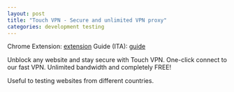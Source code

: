 ```yaml
---
layout: post
title: "Touch VPN - Secure and unlimited VPN proxy"
categories: development testing
---
```


Chrome Extension: [extension]
Guide (ITA): [guide]

Unblock any website and stay secure with Touch VPN. One-click connect to our fast VPN. Unlimited bandwidth and completely FREE!

Useful to testing websites from different countries.

[extension]: https://chrome.google.com/webstore/detail/touch-vpn-secure-and-unli/bihmplhobchoageeokmgbdihknkjbknd
[guide]: https://www.fabionardozzi.it/web/privacy/touch-vpn-secure-and-unlimited-vpn-proxy/
